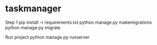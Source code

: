 # taskmanager
Step 1 
pip install -r requirements.txt
python manage.py makemigrations
python manage.py migrate 

Run project
python manage.py runserver
